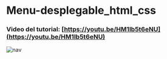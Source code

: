 # Menu-desplegable_html_css
### Video del tutorial: [https://youtu.be/HM1lb5t6eNU](https://youtu.be/HM1lb5t6eNU)

![nav](https://user-images.githubusercontent.com/85034795/126053809-409cd77f-4879-41a5-a264-730e59e7d9ae.png)

